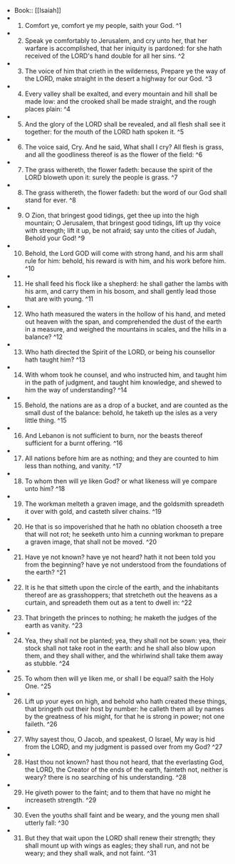 - Book:: [[Isaiah]]
- 1. Comfort ye, comfort ye my people, saith your God. ^1
- 2. Speak ye comfortably to Jerusalem, and cry unto her, that her warfare is accomplished, that her iniquity is pardoned: for she hath received of the LORD's hand double for all her sins. ^2
- 3. The voice of him that crieth in the wilderness, Prepare ye the way of the LORD, make straight in the desert a highway for our God. ^3
- 4. Every valley shall be exalted, and every mountain and hill shall be made low: and the crooked shall be made straight, and the rough places plain: ^4
- 5. And the glory of the LORD shall be revealed, and all flesh shall see it together: for the mouth of the LORD hath spoken it. ^5
- 6. The voice said, Cry. And he said, What shall I cry? All flesh is grass, and all the goodliness thereof is as the flower of the field: ^6
- 7. The grass withereth, the flower fadeth: because the spirit of the LORD bloweth upon it: surely the people is grass. ^7
- 8. The grass withereth, the flower fadeth: but the word of our God shall stand for ever. ^8
- 9. O Zion, that bringest good tidings, get thee up into the high mountain; O Jerusalem, that bringest good tidings, lift up thy voice with strength; lift it up, be not afraid; say unto the cities of Judah, Behold your God! ^9
- 10. Behold, the Lord GOD will come with strong hand, and his arm shall rule for him: behold, his reward is with him, and his work before him. ^10
- 11. He shall feed his flock like a shepherd: he shall gather the lambs with his arm, and carry them in his bosom, and shall gently lead those that are with young. ^11
- 12. Who hath measured the waters in the hollow of his hand, and meted out heaven with the span, and comprehended the dust of the earth in a measure, and weighed the mountains in scales, and the hills in a balance? ^12
- 13. Who hath directed the Spirit of the LORD, or being his counsellor hath taught him? ^13
- 14. With whom took he counsel, and who instructed him, and taught him in the path of judgment, and taught him knowledge, and shewed to him the way of understanding? ^14
- 15. Behold, the nations are as a drop of a bucket, and are counted as the small dust of the balance: behold, he taketh up the isles as a very little thing. ^15
- 16. And Lebanon is not sufficient to burn, nor the beasts thereof sufficient for a burnt offering. ^16
- 17. All nations before him are as nothing; and they are counted to him less than nothing, and vanity. ^17
- 18. To whom then will ye liken God? or what likeness will ye compare unto him? ^18
- 19. The workman melteth a graven image, and the goldsmith spreadeth it over with gold, and casteth silver chains. ^19
- 20. He that is so impoverished that he hath no oblation chooseth a tree that will not rot; he seeketh unto him a cunning workman to prepare a graven image, that shall not be moved. ^20
- 21. Have ye not known? have ye not heard? hath it not been told you from the beginning? have ye not understood from the foundations of the earth? ^21
- 22. It is he that sitteth upon the circle of the earth, and the inhabitants thereof are as grasshoppers; that stretcheth out the heavens as a curtain, and spreadeth them out as a tent to dwell in: ^22
- 23. That bringeth the princes to nothing; he maketh the judges of the earth as vanity. ^23
- 24. Yea, they shall not be planted; yea, they shall not be sown: yea, their stock shall not take root in the earth: and he shall also blow upon them, and they shall wither, and the whirlwind shall take them away as stubble. ^24
- 25. To whom then will ye liken me, or shall I be equal? saith the Holy One. ^25
- 26. Lift up your eyes on high, and behold who hath created these things, that bringeth out their host by number: he calleth them all by names by the greatness of his might, for that he is strong in power; not one faileth. ^26
- 27. Why sayest thou, O Jacob, and speakest, O Israel, My way is hid from the LORD, and my judgment is passed over from my God? ^27
- 28. Hast thou not known? hast thou not heard, that the everlasting God, the LORD, the Creator of the ends of the earth, fainteth not, neither is weary? there is no searching of his understanding. ^28
- 29. He giveth power to the faint; and to them that have no might he increaseth strength. ^29
- 30. Even the youths shall faint and be weary, and the young men shall utterly fall: ^30
- 31. But they that wait upon the LORD shall renew their strength; they shall mount up with wings as eagles; they shall run, and not be weary; and they shall walk, and not faint. ^31
